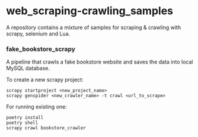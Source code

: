 # web_scraping-crawling_samples
A repository contains a mixture of samples for scraping & crawling with scrapy, selenium and Lua.

### fake_bookstore_scrapy
A pipeline that crawls a fake bookstore website and saves the data into local MySQL database.

To create a new scrapy project:
```commandline
scrapy startproject <new_project_name>
scrapy genspider <new_crawler_name> -t crawl <url_to_scrape>
```
For running existing one:
```commandline
poetry install
poetry shell
scrapy crawl bookstore_crawler
```
